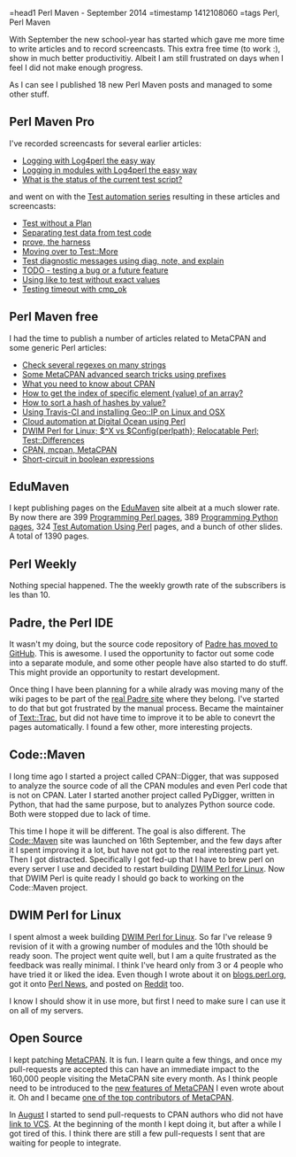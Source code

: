 =head1 Perl Maven - September 2014
=timestamp 1412108060
=tags Perl, Perl Maven



With September the new school-year has started which gave me more time to write articles and to record screencasts.
This extra free time (to work :), show in much better productivitiy. Albeit I am still frustrated on days when
I feel I did not make enough progress.

As I can see I published 18 new Perl Maven posts and managed to some other stuff.



<h2>Perl Maven Pro</h2>

I've recorded screencasts for several earlier articles:

<ul>
<li><a href="http://perlmaven.com/pro/logging-with-log4perl-the-easy-way">Logging with Log4perl the easy way</a></li>
<li><a href="http://perlmaven.com/pro/logging-in-modules-with-log4perl-the-easy-way">Logging in modules with Log4perl the easy way</a></li>
<li><a href="http://perlmaven.com/pro/what-is-the-status-of-the-current-test-script">What is the status of the current test script?</a></li>
</ul>

and went on with the <a href="http://perlmaven.com/testing">Test automation series</a> resulting in these articles and
screencasts:

<ul>
<li><a href="http://perlmaven.com/pro/test-without-a-plan">Test without a Plan</a></li>
<li><a href="http://perlmaven.com/pro/separating-test-data-from-test-code">Separating test data from test code</a></li>
<li><a href="http://perlmaven.com/pro/prove-the-harness">prove, the harness</a></li>
<li><a href="http://perlmaven.com/pro/moving-over-to-test-more">Moving over to Test::More</a></li>
<li><a href="http://perlmaven.com/pro/diag-note-explain">Test diagnostic messages using diag, note, and explain</a></li>
<li><a href="http://perlmaven.com/pro/todo-testing-a-bug">TODO - testing a bug or a future feature</a></li>
<li><a href="http://perlmaven.com/pro/using-like-to-test-without-exact-values">Using like to test without exact values</a></li>
<li><a href="http://perlmaven.com/pro/testing-timeout-with-cmp-ok">Testing timeout with cmp_ok</a></li>
</ul>


<h2>Perl Maven free</h2>

I had the time to publish a number of articles related to MetaCPAN and some generic Perl articles:

<ul>
<li><a href="http://perlmaven.com/check-several-regexes-on-many-strings">Check several regexes on many strings</a></li>
<li><a href="http://perlmaven.com/metacpan-search-tricks">Some MetaCPAN advanced search tricks using prefixes</a></li>
<li><a href="http://perlmaven.com/cpan">What you need to know about CPAN</a></li>
<li><a href="http://perlmaven.com/how-to-get-index-of-element-in-array">How to get the index of specific element (value) of an array?</a></li>
<li><a href="http://perlmaven.com/how-to-sort-a-hash-of-hashes-by-value">How to sort a hash of hashes by value?</a></li>
<li><a href="http://perlmaven.com/using-travis-ci-and-installing-geo-ip-on-linux">Using Travis-CI and installing Geo::IP on Linux and OSX</a></li>
<li><a href="http://perlmaven.com/cloud-automation-at-digital-ocean">Cloud automation at Digital Ocean using Perl</a></li>
<li><a href="http://perlmaven.com/dwim-perl-for-linux-relocatable-perl">DWIM Perl for Linux; $^X vs $Config{perlpath}; Relocatable Perl; Test::Differences</a></li>
<li><a href="http://perlmaven.com/cpan-mcpan-metacpan">CPAN, mcpan, MetaCPAN</a></li>
<li><a href="http://perlmaven.com/short-circuit">Short-circuit in boolean expressions</a></li>
</ul>

<h2>EduMaven</h2>

I kept publishing pages on the <a href="https://code-maven.com/slides/">EduMaven</a> site albeit at a much slower rate. By now there are
399 <a href="https://code-maven.com/perl-programming">Programming Perl pages</a>,
389 <a href="https://code-maven.com/python-programming">Programming Python pages</a>,
324 <a href="https://code-maven.com/test-automation-using-perl">Test Automation Using Perl</a> pages,
and a bunch of other slides. A total of 1390 pages.

<h2>Perl Weekly</h2>

Nothing special happened. The the weekly growth rate of the subscribers is les than 10.

<h2>Padre, the Perl IDE</h2>

It wasn't my doing, but the source code repository of <a href="http://blogs.perl.org/users/kaare/2014/09/padre-is-now-on-github.html">Padre has moved to GitHub</a>.
This is awesome. I used the opportunity to factor out some code into a separate module, and some other people have also started to do stuff.
This might provide an opportunity to restart development.

Once thing I have been planning for a while alrady was moving many of the wiki pages to be part of the
<a href="http://padre.perlide.org/">real Padre site</a> where they belong.
I've started to do that but got frustrated by the manual process. Became the maintainer of
<a href="https://metacpan.org/release/Text-Trac">Text::Trac</a>, but did not have time to improve it to be able to conevrt the
pages automatically. I found a few other, more interesting projects.

<h2>Code::Maven</h2>

I long time ago I started a project called CPAN::Digger, that was supposed to analyze the source code of all the CPAN modules and even Perl code that is not
on CPAN. Later I started another project called PyDigger, written in Python, that had the same purpose, but to analyzes Python source code. Both were stopped
due to lack of time.

This time I hope it will be different. The goal is also different.
The <a href="http://code-maven.com/">Code::Maven</a> site was launched on 16th September, and the few days
after it I spent improving it a lot, but have not got to the real interesting part yet. Then I got distracted. Specifically I got fed-up that
I have to brew perl on every server I use and decided to restart building <a href="http://dwimperl.szabgab.com/">DWIM Perl for Linux</a>.
Now that DWIM Perl is quite ready I should go back to working on the Code::Maven project.

<h2>DWIM Perl for Linux</h2>

I spent almost a week building <a href="http://dwimperl.szabgab.com/">DWIM Perl for Linux</a>. So far I've release 9 revision of it with a growing
number of modules and the 10th should be ready soon. The project went quite well, but I am a quite frustrated as the feedback was really minimal.
I think I've heard only from 3 or 4 people who have tried it or liked the idea. Even though I wrote about it on
<a href="http://blogs.perl.org/users/gabor_szabo/2014/09/dwim-perl-for-linux---version-52019-released.html">blogs.perl.org</a>,
got it onto <a href="http://perlnews.org/2014/09/dwim-perl-for-linux-5-20-1-2-released/">Perl News</a>, and posted on
<a href="http://www.reddit.com/r/perl/comments/2hfkbu/dwim_perl_for_linux_perl_5201/">Reddit</a> too.

I know I should show it in use more, but first I need to make sure I can use it on all of my servers.

<h2>Open Source</h2>

I kept patching <a href="http://metacpan.org/">MetaCPAN</a>. It is fun. I learn quite a few things, and once my pull-requests are accepted
this can have an immediate impact to the 160,000 people visiting the MetaCPAN site every month. As I think people need to be
introduced to the <a href="http://blogs.perl.org/users/gabor_szabo/2014/09/somenew-metacpan-features.html">new features of MetaCPAN</a>
I even wrote about it. Oh and I became <a href="https://metacpan.org/about/contributors">one of the top contributors of MetaCPAN</a>.

In <a href="/perl-maven-august-2014.html">August</a> I started to send pull-requests to CPAN authors who did not have
<a href="http://blogs.perl.org/users/gabor_szabo/2014/08/link-to-public-version-control-system-github-or-otherwise.html">link to VCS</a>.
At the beginning of the month I kept doing it, but after a while I got tired of this. I think there are still a few pull-requests
I sent that are waiting for people to integrate.

